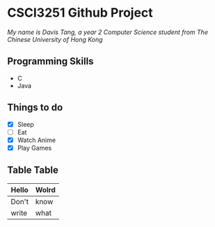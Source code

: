 # CSCI3251 Github Project

*My name is Davis Tang, a year 2 Computer Science student from The Chinese University of Hong Kong*

## Programming Skills
* C
* Java

## Things to do
* [x] Sleep
* [ ] Eat
* [x] Watch Anime
* [x] Play Games

## Table Table
|Hello|Wolrd|
|-----|-----|
|Don't|know|
|write|what|
